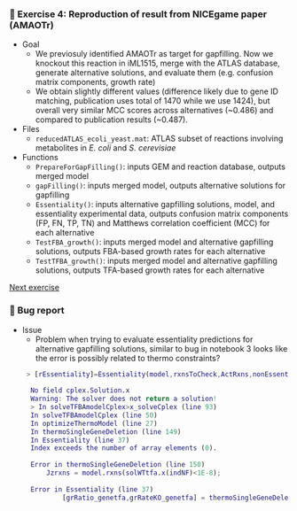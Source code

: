 ### 📑 Exercise 4: Reproduction of result from NICEgame paper (AMAOTr)
- Goal
  - We previosuly identified AMAOTr as target for gapfilling. Now we knockout this reaction in iML1515, merge with the ATLAS database, generate alternative solutions, and evaluate them (e.g. confusion matrix components, growth rate)
  - We obtain slightly different values (difference likely due to gene ID matching, publication uses total of 1470 while we use 1424), but overall very similar MCC scores across alternatives (~0.486) and compared to publication results (~0.487).
- Files
  - `reducedATLAS_ecoli_yeast.mat`: ATLAS subset of reactions involving metabolites in *E. coli* and *S. cerevisiae*
- Functions
  - `PrepareForGapFilling()`: inputs GEM and reaction database, outputs merged model
  - `gapFilling()`: inputs merged model, outputs alternative solutions for gapfilling 
  - `Essentiality()`:  inputs alternative gapfilling solutions, model, and essentiality experimental data, outputs confusion matrix components (FP, FN, TP, TN) and Matthews correlation coefficient (MCC) for each alternative
  - `TestFBA_growth()`: inputs merged model and alternative gapfilling solutions, outputs FBA-based growth rates for each alternative
  - `TestTFBA_growth()`: inputs merged model and alternative gapfilling solutions, outputs TFA-based growth rates for each alternative

[Next exercise](https://github.com/franciscozorrilla/NICEgame_exercise/tree/master/Exercise_5)

### 🐛 Bug report
- Issue
  - Problem when trying to evaluate essentiality predictions for alternative gapfilling solutions, similar to bug in notebook 3 looks like the error is possibly related to thermo constraints?
   ```MATLAB
    > [rEssentiality]=Essentiality(model,rxnsToCheck,ActRxns,nonEssential,essential)
    
     No field cplex.Solution.x
     Warning: The solver does not return a solution! 
     > In solveTFBAmodelCplex>x_solveCplex (line 93)
     In solveTFBAmodelCplex (line 50)
     In optimizeThermoModel (line 27)
     In thermoSingleGeneDeletion (line 149)
     In Essentiality (line 37) 
     Index exceeds the number of array elements (0).
     
     Error in thermoSingleGeneDeletion (line 150)
         Jzrxns = model.rxns(solWTtfa.x(indNF)<1E-8);
     
     Error in Essentiality (line 37)
             [grRatio_genetfa,grRateKO_genetfa] = thermoSingleGeneDeletion(modelk, 'TFA', modelk.genes, 0, 0, 0, essThr);
   ```
